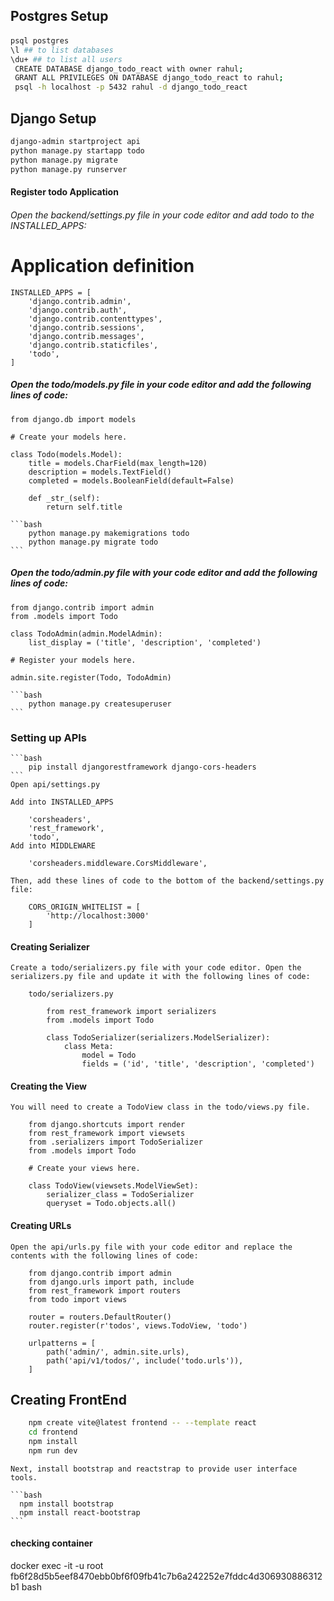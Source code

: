 ## Postgres Setup

#### 

```bash
psql postgres
\l ## to list databases
\du+ ## to list all users
 CREATE DATABASE django_todo_react with owner rahul;
 GRANT ALL PRIVILEGES ON DATABASE django_todo_react to rahul;
 psql -h localhost -p 5432 rahul -d django_todo_react
```
 ## Django Setup
```bash
django-admin startproject api
python manage.py startapp todo
python manage.py migrate
python manage.py runserver
```
#### Register todo Application

###### Open the backend/settings.py file in your code editor and add todo to the INSTALLED_APPS:

# Application definition

    INSTALLED_APPS = [
        'django.contrib.admin',
        'django.contrib.auth',
        'django.contrib.contenttypes',
        'django.contrib.sessions',
        'django.contrib.messages',
        'django.contrib.staticfiles',
        'todo',
    ]

##### Open the todo/models.py file in your code editor and add the following lines of code:

    from django.db import models

    # Create your models here.

    class Todo(models.Model):
        title = models.CharField(max_length=120)
        description = models.TextField()
        completed = models.BooleanField(default=False)

        def _str_(self):
            return self.title

    ```bash
        python manage.py makemigrations todo
        python manage.py migrate todo
    ```

##### Open the todo/admin.py file with your code editor and add the following lines of code:

    from django.contrib import admin
    from .models import Todo

    class TodoAdmin(admin.ModelAdmin):
        list_display = ('title', 'description', 'completed')

    # Register your models here.

    admin.site.register(Todo, TodoAdmin)

    ```bash
        python manage.py createsuperuser
    ```

### Setting up APIs

    ```bash
        pip install djangorestframework django-cors-headers
    ```
    Open api/settings.py

    Add into INSTALLED_APPS

        'corsheaders',
        'rest_framework',
        'todo',
    Add into MIDDLEWARE

        'corsheaders.middleware.CorsMiddleware',
    
    Then, add these lines of code to the bottom of the backend/settings.py file:

        CORS_ORIGIN_WHITELIST = [
            'http://localhost:3000'
        ]

#### Creating Serializer 

    Create a todo/serializers.py file with your code editor. Open the serializers.py file and update it with the following lines of code:

        todo/serializers.py

            from rest_framework import serializers
            from .models import Todo

            class TodoSerializer(serializers.ModelSerializer):
                class Meta:
                    model = Todo
                    fields = ('id', 'title', 'description', 'completed')

#### Creating the View

    You will need to create a TodoView class in the todo/views.py file.

        from django.shortcuts import render
        from rest_framework import viewsets
        from .serializers import TodoSerializer
        from .models import Todo

        # Create your views here.

        class TodoView(viewsets.ModelViewSet):
            serializer_class = TodoSerializer
            queryset = Todo.objects.all()

#### Creating URLs

    Open the api/urls.py file with your code editor and replace the contents with the following lines of code:

        from django.contrib import admin
        from django.urls import path, include
        from rest_framework import routers
        from todo import views

        router = routers.DefaultRouter()
        router.register(r'todos', views.TodoView, 'todo')

        urlpatterns = [
            path('admin/', admin.site.urls),
            path('api/v1/todos/', include('todo.urls')),
        ]

## Creating FrontEnd

```bash
    npm create vite@latest frontend -- --template react
    cd frontend
    npm install
    npm run dev
```

    Next, install bootstrap and reactstrap to provide user interface tools.

    ```bash
      npm install bootstrap
      npm install react-bootstrap
    ```

#### checking container
docker exec -it -u root fb6f28d5b5eef8470ebb0bf6f09fb41c7b6a242252e7fddc4d306930886312b1 bash
